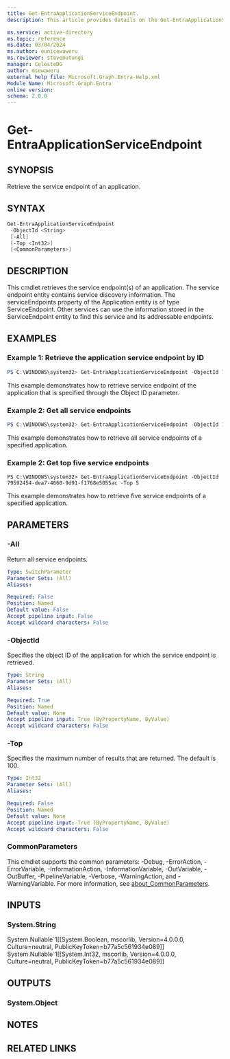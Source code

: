 ```yaml
---
title: Get-EntraApplicationServiceEndpoint.
description: This article provides details on the Get-EntraApplicationServiceEndpoint command.

ms.service: active-directory
ms.topic: reference
ms.date: 03/04/2024
ms.author: eunicewaweru
ms.reviewer: stevemutungi
manager: CelesteDG
author: msewaweru
external help file: Microsoft.Graph.Entra-Help.xml
Module Name: Microsoft.Graph.Entra
online version:
schema: 2.0.0
---
```


# Get-EntraApplicationServiceEndpoint

## SYNOPSIS
Retrieve the service endpoint of an application.

## SYNTAX

```powershell
Get-EntraApplicationServiceEndpoint
 -ObjectId <String>
 [-All]
 [-Top <Int32>]
 [<CommonParameters>]
```

## DESCRIPTION
This cmdlet retrieves the service endpoint(s) of an application.
The service endpoint entity contains service discovery information.
The serviceEndpoints property of the Application entity is of type ServiceEndpoint.
Other services can use the information stored in the ServiceEndpoint entity to find this service and its addressable endpoints.

## EXAMPLES

### Example 1: Retrieve the application service endpoint by ID
```powershell
PS C:\WINDOWS\system32> Get-EntraApplicationServiceEndpoint -ObjectId 79592454-dea7-4660-9d91-f1768e5055ac
```

This example demonstrates how to retrieve service endpoint of the application that is specified through the Object ID parameter.

### Example 2: Get all service endpoints 
```powershell
PS C:\WINDOWS\system32> Get-EntraApplicationServiceEndpoint -ObjectId 79592454-dea7-4660-9d91-f1768e5055ac -All 
```

This example demonstrates how to retrieve all service endpoints of a specified application.

### Example 2: Get top five service endpoints 
```
PS C:\WINDOWS\system32> Get-EntraApplicationServiceEndpoint -ObjectId 79592454-dea7-4660-9d91-f1768e5055ac -Top 5
```

This example demonstrates how to retrieve five service endpoints of a specified application.

## PARAMETERS

### -All
Return all service endpoints.

```yaml
Type: SwitchParameter
Parameter Sets: (All)
Aliases:

Required: False
Position: Named
Default value: False
Accept pipeline input: False
Accept wildcard characters: False
```
### -ObjectId
Specifies the object ID of the application for which the service endpoint is retrieved.

```yaml
Type: String
Parameter Sets: (All)
Aliases:

Required: True
Position: Named
Default value: None
Accept pipeline input: True (ByPropertyName, ByValue)
Accept wildcard characters: False
```

### -Top
Specifies the maximum number of results that are returned.
The default is 100.

```yaml
Type: Int32
Parameter Sets: (All)
Aliases:

Required: False
Position: Named
Default value: None
Accept pipeline input: True (ByPropertyName, ByValue)
Accept wildcard characters: False
```

### CommonParameters
This cmdlet supports the common parameters: -Debug, -ErrorAction, -ErrorVariable, -InformationAction, -InformationVariable, -OutVariable, -OutBuffer, -PipelineVariable, -Verbose, -WarningAction, and -WarningVariable. For more information, see [about_CommonParameters](https://go.microsoft.com/fwlink/?LinkID=113216).

## INPUTS

### System.String
System.Nullable\`1\[\[System.Boolean, mscorlib, Version=4.0.0.0, Culture=neutral, PublicKeyToken=b77a5c561934e089\]\] System.Nullable\`1\[\[System.Int32, mscorlib, Version=4.0.0.0, Culture=neutral, PublicKeyToken=b77a5c561934e089\]\]

## OUTPUTS

### System.Object
## NOTES

## RELATED LINKS